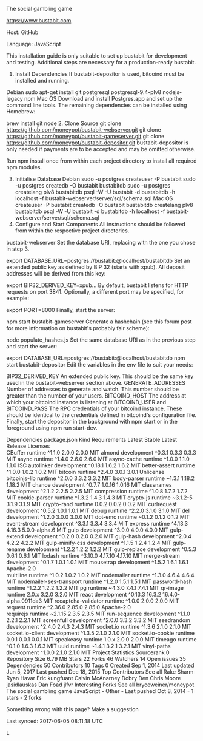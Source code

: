 The social gambling game

https://www.bustabit.com

Host: GitHub

Language: JavaScript

This installation guide is only suitable to set up bustabit for development and testing. Additional steps are necessary for a production-ready bustabit.

1. Install Dependencies
If bustabit-depositor is used, bitcoind must be installed and running.

Debian
sudo apt-get install git postgresql postgresql-9.4-plv8 nodejs-legacy npm
Mac OS
Download and install Postgres.app and set up the command line tools. The remaining dependencies can be installed using Homebrew:

brew install git node
2. Clone Source
git clone https://github.com/moneypot/bustabit-webserver.git
git clone https://github.com/moneypot/bustabit-gameserver.git
git clone https://github.com/moneypot/bustabit-depositor.git
bustabit-depositor is only needed if payments are to be accepted and may be omitted otherwise.

Run npm install once from within each project directory to install all required npm modules.

3. Initialise Database
Debian
sudo -u postgres createuser -P bustabit
sudo -u postgres createdb -O bustabit bustabitdb
sudo -u postgres createlang plv8 bustabitdb
psql -W -U bustabit -d bustabitdb -h localhost -f bustabit-webserver/server/sql/schema.sql
Mac OS
createuser -P bustabit
createdb -O bustabit bustabitdb
createlang plv8 bustabitdb
psql -W -U bustabit -d bustabitdb -h localhost -f bustabit-webserver/server/sql/schema.sql
4. Configure and Start Components
All instructions should be followed from within the respective project directories.

bustabit-webserver
Set the database URI, replacing <PASSWORD> with the one you chose in step 3.

export DATABASE_URL=postgres://bustabit:<PASSWORD>@localhost/bustabitdb
Set an extended public key as defined by BIP 32 (starts with xpub). All deposit addresses will be derived from this key:

export BIP32_DERIVED_KEY=xpub…
By default, bustabit listens for HTTP requests on port 3841. Optionally, a different port may be specified, for example:

export PORT=8000
Finally, start the server:

npm start
bustabit-gameserver
Generate a hashchain (see this forum post for more information on bustabit's probably fair scheme):

node populate_hashes.js
Set the same database URI as in the previous step and start the server:

export DATABASE_URL=postgres://bustabit:<PASSWORD>@localhost/bustabitdb
npm start
bustabit-depositor
Edit the variables in the env file to suit your needs:

BIP32_DERIVED_KEY An extended public key. This should be the same key used in the bustabit-webserver section above.
GENERATE_ADDRESSES Number of addresses to generate and watch. This number should be greater than the number of your users.
BITCOIND_HOST The address at which your bitcoind instance is listening at
BITCOIND_USER and BITCOIND_PASS The RPC credentials of your bitcoind instance. These should be identical to the credentials defined in bitcoind's configuration file.
Finally, start the depositor in the background with npm start or in the foreground using npm run start-dev.

Dependencies
 package.json	Kind	Requirements	Latest Stable	Latest Release	Licenses	
CBuffer	runtime	^1.1.0	2.0.0	2.0.0	MIT	
almond	development	^0.3.1	0.3.3	0.3.3	MIT	
async	runtime	^1.4.0	2.6.0	2.6.0	MIT	
async-cache	runtime	^1.0.0	1.1.0	1.1.0	ISC	
autolinker	development	^0.18.1	1.6.2	1.6.2	MIT	
better-assert	runtime	^1.0.0	1.0.2	1.0.2	MIT	
bitcoin	runtime	^2.4.0	3.0.1	3.0.1	Unlicense	
bitcoinjs-lib	runtime	^2.0.0	3.3.2	3.3.2	MIT	
body-parser	runtime	~1.3.1	1.18.2	1.18.2	MIT	
chance	development	^0.7.7	1.0.16	1.0.16	MIT	
classnames	development	^2.1.2	2.2.5	2.2.5	MIT	
compression	runtime	^1.0.8	1.7.2	1.7.2	MIT	
cookie-parser	runtime	^1.3.2	1.4.3	1.4.3	MIT	
crypto-js	runtime	~3.1.2-5	3.1.9	3.1.9	MIT	
crypto-rand	runtime	0.0.2	0.0.2	0.0.2	MIT	
curlrequest	development	^0.5.2	1.0.1	1.0.1	MIT	
debug	runtime	^2.2.0	3.1.0	3.1.0	MIT	
del	development	^1.2.0	3.0.0	3.0.0	MIT	
dot-emc	runtime	~0.1.2	0.1.2	0.1.2	MIT	
event-stream	development	^3.3.1	3.3.4	3.3.4	MIT	
express	runtime	^4.13.3	4.16.3	5.0.0-alpha.6	MIT	
gulp	development	^3.9.0	4.0.0	4.0.0	MIT	
gulp-extend	development	^0.2.0	0.2.0	0.2.0	MIT	
gulp-hash	development	^2.0.4	4.2.2	4.2.2	MIT	
gulp-minify-css	development	^1.1.5	1.2.4	1.2.4	MIT	
gulp-rename	development	^1.2.2	1.2.2	1.2.2	MIT	
gulp-replace	development	^0.5.3	0.6.1	0.6.1	MIT	
lodash	runtime	^3.10.0	4.17.10	4.17.10	MIT	
merge-stream	development	^0.1.7	1.0.1	1.0.1	MIT	
mousetrap	development	^1.5.2	1.6.1	1.6.1	Apache-2.0	
multiline	runtime	^1.0.2	1.0.2	1.0.2	MIT	
nodemailer	runtime	^1.3.0	4.6.4	4.6.4	MIT	
nodemailer-ses-transport	runtime	^1.2.0	1.5.1	1.5.1	MIT	
password-hash	runtime	^1.2.2	1.2.2	1.2.2	MIT	
pg	runtime	~4.3.0	7.4.1	7.4.1	MIT	
qr-image	runtime	2.0.x	3.2.0	3.2.0	MIT	
react	development	^0.13.3	16.3.2	16.4.0-alpha.0911da3	MIT	
recaptcha-validator	runtime	^1.0.0	2.0.0	2.0.0	MIT	
request	runtime	^2.36.0	2.85.0	2.85.0	Apache-2.0	
requirejs	runtime	~2.1.15	2.3.5	2.3.5	MIT	
run-sequence	development	^1.1.0	2.2.1	2.2.1	MIT	
screenfull	development	^2.0.0	3.3.2	3.3.2	MIT	
seedrandom	development	^2.4.0	2.4.3	2.4.3	MIT	
socket.io	runtime	^1.3.6	2.1.0	2.1.0	MIT	
socket.io-client	development	^1.3.5	2.1.0	2.1.0	MIT	
socket.io-cookie	runtime	0.0.1	0.0.1	0.0.1	MIT	
speakeasy	runtime	1.0.x	2.0.0	2.0.0	MIT	
timeago	runtime	^0.1.0	1.6.3	1.6.3	MIT	
uuid	runtime	~1.4.1	3.2.1	3.2.1	MIT	
vinyl-paths	development	^1.0.0	2.1.0	2.1.0	MIT	
Project Statistics
Sourcerank	0
Repository Size	6.79 MB
Stars	22
Forks	46
Watchers	14
Open issues	35
Dependencies	50
Contributors	10
Tags	0
Created	Sep 1, 2014
Last updated	Jun 5, 2017
Last pushed	Dec 18, 2015
Top Contributors See all
Rake Sharm Ryan Havar Eric kungfuant Calvin McAnarney Dobry Den Chris Moore jasidlauskas Dan Foad jlfvr
Interesting Forks See all
bryceweiner/moneypot 
The social gambling game
 JavaScript - Other - Last pushed Oct 8, 2014 - 1 stars - 2 forks

 Something wrong with this page? Make a suggestion

Last synced: 2017-06-05 08:11:18 UTC

L
